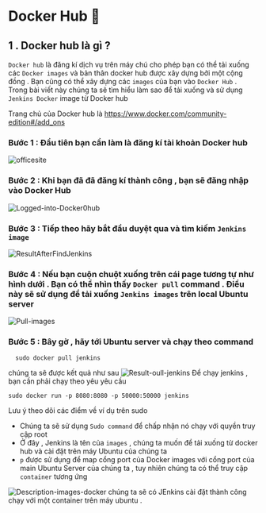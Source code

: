 # Docker Hub :triangular_flag_on_post:

## 1 . Docker hub là gì ?

`Docker hub` là đăng kí dịch vụ trên máy chú cho phép bạn có thể tải xuống các `Docker images` và bản thân docker hub được xây dựng bởi một cộng đồng . Bạn cũng có thể xây dựng các `images` của bạn vào `Docker Hub` . Trong bài viết này chúng ta sẽ tìm hiểu làm sao để tải xuống và sử dụng `Jenkins Docker` image từ Docker hub

Trang chủ của Docker hub là https://www.docker.com/community-edition#/add_ons

### Bước 1 : Đầu tiên bạn cần làm là đăng kí tài khoản Docker hub

![officesite](https://www.tutorialspoint.com/docker/images/docker_hub_singup.jpg)

### Bước 2 : Khi bạn đã đã đăng kí thành công , bạn sẽ đăng nhập vào Docker Hub

![Logged-into-Docker0hub](https://www.tutorialspoint.com/docker/images/logged_into_docker_hub.jpg)

### Bước 3 : Tiếp theo hãy bắt đầu duyệt qua và tìm kiếm `Jenkins image`

![ResultAfterFindJenkins](https://www.tutorialspoint.com/docker/images/jenkins_image.jpg)

### Bước 4 : Nếu bạn cuộn chuột xuống trên cái page tương tự như hình dưới . Bạn có thể nhìn thấy `Docker pull` command . Điều này sẽ sử dụng để tải xuống `Jenkins images` trên local Ubuntu server

![Pull-images](https://www.tutorialspoint.com/docker/images/pull_command.jpg)

### Bước 5 : Bây gờ , hãy tới Ubuntu server và chạy theo command

      sudo docker pull jenkins

chúng ta sẽ được kết quả như sau
![Result-oull-jenkins](https://www.tutorialspoint.com/docker/images/ubuntu_server.jpg)
Để chạy jenkins , bạn cần phải chạy theo yêu yêu cầu

    sudo docker run -p 8080:8080 -p 50000:50000 jenkins

Lưu ý theo dõi các điểm về ví dụ trên sudo

- Chúng ta sẽ sử dụng `Sudo command` để chấp nhận nó chạy với quyền truy cập root
- Ở đây , Jenkins là tên của `images` , chúng ta muốn để tải xuống từ docker hub và cài đặt trên máy Ubuntu của chúng ta
- `p` được sử dụng để map cổng port của Docker images với cổng port của main Ubuntu Server của chúng ta , tuy nhiên chúng ta có thể truy cập `container` tương ứng

![Description-images-docker](https://www.tutorialspoint.com/docker/images/sudo_command.jpg)
chúng ta sẽ có JEnkins cài đặt thành công chạy với một container trên máy ubuntu .
